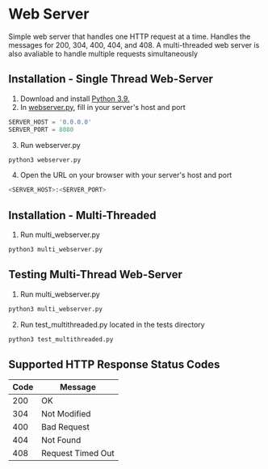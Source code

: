 # Web Server
Simple web server that handles one HTTP request at a time.
Handles the messages for 200, 304, 400, 404, and 408.
A multi-threaded web server is also avaliable to handle multiple requests simultaneously

## Installation - Single Thread Web-Server
1. Download and install [Python 3.9.](https://www.python.org/downloads/release/python-392/)
2. In [webserver.py](https://github.com/Tooo/web-server/blob/main/webserver.py), 
   fill in your server's host and port
```python
SERVER_HOST = '0.0.0.0'
SERVER_PORT = 8080
```
3. Run webserver.py
```bash
python3 webserver.py
```
4. Open the URL on your browser with your server's host and port
```bash
<SERVER_HOST>:<SERVER_PORT>
```

## Installation - Multi-Threaded
1. Run multi_webserver.py
```bash
python3 multi_webserver.py
```

## Testing Multi-Thread Web-Server
1. Run multi_webserver.py
```bash
python3 multi_webserver.py
```
2. Run test_multithreaded.py located in the tests directory
```bash
python3 test_multithreaded.py
```


## Supported HTTP Response Status Codes
| Code | Message |
| ---- | --------|
| 200 | OK |
| 304 | Not Modified |
| 400 | Bad Request |
| 404 | Not Found |
| 408 | Request Timed Out |
